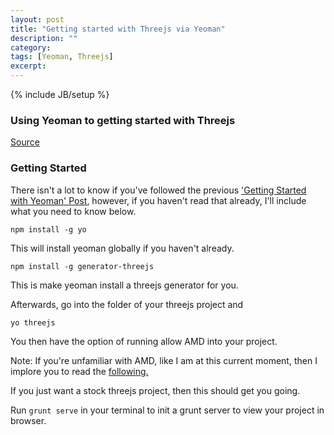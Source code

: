 ```yaml
---
layout: post
title: "Getting started with Threejs via Yeoman"
description: ""
category: 
tags: [Yeoman, Threejs]
excerpt: 
---
```

{% include JB/setup %}

### Using Yeoman to getting started with Threejs

[Source](https://github.com/timmywil/generator-threejs)

### Getting Started  

There isn't a lot to know if you've followed the previous ['Getting Started with Yeoman' Post](http://denistsoi.github.io/2014/01/01/getting-started-with-yeoman/),
however, if you haven't read that already, I'll include what you need to know below.

``npm install -g yo``

This will install yeoman globally if you haven't already.

``npm install -g generator-threejs``

This is make yeoman install a threejs generator for you.  

Afterwards, go into the folder of your threejs project and

``yo threejs``

You then have the option of running allow AMD into your project.

Note: If you're unfamiliar with AMD, like I am at this current moment, then I implore you to read the [following.](https://github.com/amdjs/amdjs-api/wiki/AMD)

If you just want a stock threejs project, then this should get you going.

Run ``grunt serve`` in your terminal to init a grunt server to view your project in browser.